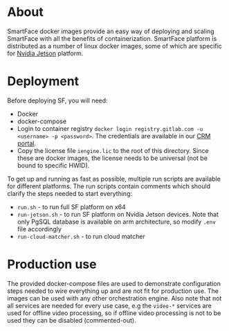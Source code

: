 # About
SmartFace docker images provide an easy way of deploying and scaling SmartFace with all the benefits of containerization. SmartFace platform is distributed as a number of linux docker images, some of which are specific for [Nvidia Jetson](https://developer.nvidia.com/embedded/jetson-developer-kits) platform.

# Deployment
Before deploying SF, you will need:
- Docker
- docker-compose
- Login to container registry `docker login registry.gitlab.com -u <username> -p <password>`. The credentials are available in our [CRM portal](https://crm.innovatrics.com/).
- Copy the license file `iengine.lic` to the root of this directory. Since these are docker images, the license needs to be universal (not be bound to specific HWID).

To get up and running as fast as possible, multiple run scripts are available for different platforms.
The run scripts contain comments which should clarify the steps needed to start everything:
- `run.sh` - to run full SF platform on x64
- `run-jetson.sh` - to run SF platform on Nvidia Jetson devices. Note that only PgSQL database is available on arm architecture, so modify `.env` file accordingly
- `run-cloud-matcher.sh` - to run cloud matcher

# Production use
The provided docker-compose files are used to demonstrate configuration steps needed to wire everything up and are not fit for production use. The images can be used with any other orchestration engine. Also note that not all services are needed for every use case, e.g the `video-*` services are used for offline video processing, so if offline video processing is not to be used they can be disabled (commented-out).
